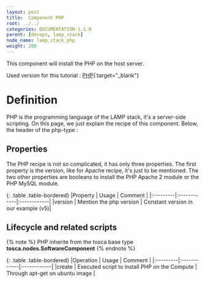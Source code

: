 ```yaml
---
layout: post
title:  Component PHP
root: ../../
categories: DOCUMENTATION-1.1.0
parent: [devops, lamp_stack]
node_name: lamp_stack_php
weight: 200
---
```


This component will install the PHP on the host server.

Used version for this tutorial : [PHP](https://github.com/alien4cloud/samples/tree/master/php){:target="_blank"}

# Definition

PHP is the programming language of the LAMP stack, it's a server-side scripting. On this page, we just explain the recipe of this component. Below, the header of the php-type :

<div data-gist="https://gist.github.com/OresteVisari/a7858be0865af14f9830.js"></div>

## Properties

The PHP recipe is not so complicated, it has only three properties. The first property is the version, like for Apache recipe, it's just to be mentioned. The two other properties are booleans to install the PHP Apache 2 module or the PHP MySQL module.

<div data-gist="https://gist.github.com/OresteVisari/2137c78d2d9553e53b04.js"></div>

{: .table .table-bordered}
|Property  | Usage | Comment |
|:---------|:------------|:------------|
|version  | Mention the php version | Constant version in our example (v5)|


## Lifecycle and related scripts

<div data-gist="https://gist.github.com/OresteVisari/6870bf82c86a694d9532.js"></div>

{% note %}
PHP inherite from the tosca base type **tosca.nodes.SoftwareComponent**
{% endnote %}

{: .table .table-bordered}
|Operation  | Usage | Comment |
|:---------|:------------|:------------|
|create  | Executed script to install PHP on the Compute | Through apt-get on ubuntu image |
